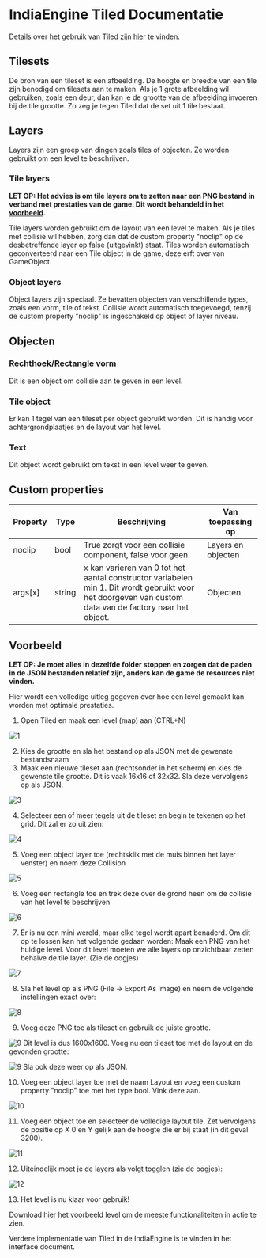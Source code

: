 
# IndiaEngine Tiled Documentatie
Details  over het gebruik van Tiled zijn [hier](https://doc.mapeditor.org/en/stable/) te vinden.

## Tilesets
De bron van een tileset is een afbeelding. De hoogte en breedte van een tile zijn benodigd om tilesets aan te maken. Als je 1 grote afbeelding wil gebruiken, zoals een deur, dan kan je de grootte van de afbeelding invoeren bij de tile grootte. Zo zeg je tegen Tiled dat de set uit 1 tile bestaat.

## Layers
Layers zijn een groep van dingen zoals tiles of objecten. Ze worden gebruikt om een level te beschrijven.

### Tile layers
**LET OP: Het advies is om tile layers om te zetten naar een PNG bestand in verband met prestaties van de game. Dit wordt behandeld in het [voorbeeld](#Voorbeeld).**

Tile layers worden gebruikt om de layout van een level te maken. Als je tiles met collisie wil hebben, zorg dan dat de custom property "noclip" op de desbetreffende layer op false (uitgevinkt) staat. Tiles worden automatisch geconverteerd naar een Tile object in de game, deze erft over van GameObject.

### Object layers
Object layers zijn speciaal.  Ze bevatten objecten van verschillende types, zoals een vorm, tile of tekst. Collisie wordt automatisch toegevoegd, tenzij de custom property "noclip" is ingeschakeld op object of layer niveau.

## Objecten

### Rechthoek/Rectangle vorm
Dit is een object om collisie aan te geven in een level.

### Tile object
Er kan 1 tegel van een tileset per object gebruikt worden. Dit is handig voor achtergrondplaatjes en de layout van het level.

### Text
Dit object wordt gebruikt om tekst in een level weer te geven.

## Custom properties
|Property|Type|Beschrijving|Van toepassing op
|-|-|-|-|
|noclip|bool|True zorgt voor een collisie component, false voor geen.|Layers en objecten
|args[x]|string|x kan varieren van 0 tot het aantal constructor variabelen min 1. Dit wordt gebruikt voor het doorgeven van custom data van de factory naar het object.|Objecten

## Voorbeeld
**LET OP: Je moet alles in dezelfde folder stoppen en zorgen dat de paden in de JSON bestanden relatief zijn, anders kan de game de resources niet vinden.**

Hier wordt een volledige uitleg gegeven over hoe een level gemaakt kan worden met optimale prestaties.

1. Open Tiled en maak een level (map) aan (CTRL+N)

![1](img/voorbeeld1.PNG)

2. Kies de grootte en sla het bestand op als JSON met de gewenste bestandsnaam
3. Maak een nieuwe tileset aan (rechtsonder in het scherm) en kies de gewenste tile grootte. Dit is vaak 16x16 of 32x32. Sla deze vervolgens op als JSON.

![3](img/save_tileset.PNG)

4. Selecteer een of meer tegels uit de tileset en begin te tekenen op het grid. Dit zal er zo uit zien:

![4](img/select_tiles.PNG)

5. Voeg een object layer toe (rechtsklik met de muis binnen het layer venster) en noem deze Collision

![5](img/add_layer.png)

6. Voeg een rectangle toe en trek deze over de grond heen om de collisie van het level te beschrijven

![6](img/add_collision.png)

7. Er is nu een mini wereld, maar elke tegel wordt apart benaderd. Om dit op te lossen kan het volgende gedaan worden:
Maak een PNG van het huidige level. Voor dit level moeten we alle layers op onzichtbaar zetten behalve de tile layer. (Zie de oogjes)

![7](img/export_preparation.PNG)

8. Sla het level op als PNG (File -> Export As Image) en neem de volgende instellingen exact over:

![8](img/export_as_png.png)

9. Voeg deze PNG toe als tileset en gebruik de juiste grootte.

![9](img/find_dimensions.png)
Dit level is dus 1600x1600. Voeg nu een tileset toe met de layout en de gevonden grootte:

![9](img/tileset_settings.png)
Sla ook deze weer op als JSON.

10. Voeg een object layer toe met de naam Layout en voeg een custom property "noclip" toe met het type bool. Vink deze aan.

![10](img/noclip_toggle.png)

11. Voeg een object toe en selecteer de volledige layout tile. Zet vervolgens de positie op X 0 en Y gelijk aan de hoogte die er bij staat (in dit geval 3200).

![11](img/add_layout_object.png)

12. Uiteindelijk moet je de layers als volgt togglen (zie de oogjes):

![12](img/performance_result.PNG)

13. Het level is nu klaar voor gebruik!

Download [hier](downloads/example_level.zip) het voorbeeld level om de meeste functionaliteiten in actie te zien.

Verdere implementatie van Tiled in de IndiaEngine is te vinden in het interface document.